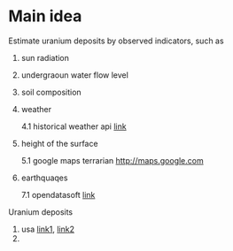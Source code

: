 # Main idea

Estimate uranium deposits by observed indicators, such as 

1) sun radiation
2) undergraoun water flow level
3) soil composition 
4) weather

   4.1 historical weather api [link](https://open-meteo.com/en/docs/historical-weather-api#location_mode=csv_coordinates&timezone=Asia%2FBangkok)
6) height of the surface
   
   5.1 google maps terrarian http://maps.google.com
7) earthquaqes

   7.1 opendatasoft [link](https://public.opendatasoft.com/explore/dataset/significant-earthquake-database/table/?location=8,41.81636,46.7688&basemap=jawg.light)
   
Uranium deposits

1) usa [link1](https://www.arcgis.com/home/item.html?id=1ddc80916bb742cfb439fef2cfe56b8d), [link2](https://www.sciencebase.gov/catalog/item/5d1ce678e4b0941bde64cd71)
2) 

